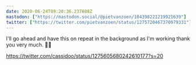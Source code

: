 ```yaml
---
date: 2020-06-24T09:20:36.237808Z
mastodon: ["https://mastodon.social/@pietvanzoen/104398221219921639"]
twitter: ["https://twitter.com/pietvanzoen/status/1275720467370979331"]
---
```

I'll go ahead and have this on repeat in the background as I'm working thank you very much. 🧘‍♂️

https://twitter.com/cassidoo/status/1275605680242610177?s=20
